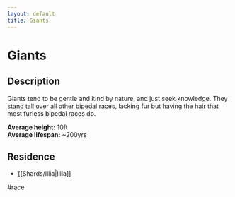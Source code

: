 ```yaml
---
layout: default
title: Giants
---
```


# Giants

## Description
Giants tend to be gentle and kind by nature, and just seek knowledge. They stand tall over all other bipedal races, lacking fur but having the hair that most furless bipedal races do.

**Average height:** 10ft<br>
**Average lifespan:** ~200yrs

## Residence
- [[Shards/Illia|Illia]]

#race 